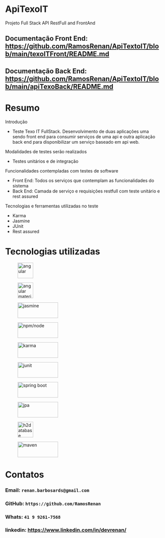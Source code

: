 # ApiTexoIT
Projeto Full Stack API RestFull and FrontAnd

## Documentação Front End: https://github.com/RamosRenan/ApiTextoIT/blob/main/texoITFront/README.md
## Documentação Back End: https://github.com/RamosRenan/ApiTextoIT/blob/main/apiTexoBack/README.md

# Resumo

Introdução
- Teste Texo IT FullStack. Desenvolvimento de duas aplicações uma sendo front end para consumir
serviços de uma api e outra aplicação back end para disponibilizar um serviço baseado em api web. 

Modalidades de testes serão realizados
- Testes unitários e de integração

Funcionalidades contempladas com testes de software 
- Front End: Todos os serviços que contemplam as funcionalidades do sistema
- Back End: Camada de serviço e requisições restfull com teste unitário e rest assured 

Tecnologias e ferramentas utilizadas no teste
- Karma
- Jasmine
- JUnit
- Rest assured

# Tecnologias utilizadas
<figure>
    <img src="https://github.com/RamosRenan/ApiTextoIT/assets/33878976/c2da1399-f080-4a87-bf11-9f7eea4932ba"
         alt="angular" width="50" height="50">
</figure>

<figure>
    <img src="https://github.com/RamosRenan/ApiTextoIT/assets/33878976/67803f87-d0dc-48d0-8cc0-17dcfd858bb0"
         alt="angular material" width="50" height="50">
</figure>

<figure>
    <img src="https://github.com/RamosRenan/ApiTextoIT/assets/33878976/b6509c33-e4bf-4db0-8514-8b426dc7e535"
         alt="jasmine" width="130" height="50">
</figure>

<figure>
    <img src="https://github.com/RamosRenan/ApiTextoIT/assets/33878976/a5a0f4e3-6c70-4261-8246-154d78d8ef16"
         alt="npm/node" width="130" height="50">
</figure>

<figure>
    <img src="https://github.com/RamosRenan/ApiTextoIT/assets/33878976/979a8787-6399-42a7-9d3d-21c5e8d703e5"
         alt="karma" width="130" height="50">
</figure>

<figure>
    <img src="https://github.com/RamosRenan/ApiTextoIT/assets/33878976/7a0861b9-f0cc-423f-ae26-8e5b20609e8a"
         alt="junit" width="130" height="50">
</figure>

<figure>
    <img src="https://github.com/RamosRenan/ApiTextoIT/assets/33878976/079ad7cd-935a-42b7-af1a-37ef1921fe91"
         alt="spring boot" width="130" height="50">
</figure>

<figure>
    <img src="https://github.com/RamosRenan/ApiTextoIT/assets/33878976/247e6895-9944-43e5-b521-6fa07b2e6954"
         alt="jpa" width="130" height="50">
</figure>

<figure>
    <img src="https://github.com/RamosRenan/ApiTextoIT/assets/33878976/837599a0-29a2-41f7-8703-f9edead0bbbe"
         alt="h2database" width="50" height="50">
</figure>

<figure>
    <img src="https://github.com/RamosRenan/ApiTextoIT/assets/33878976/9dc6c767-dd99-46fc-abbe-d48e4d0eae71"
         alt="maven" width="130" height="50">
</figure>

# Contatos
### Email:  `renan.barbosards@gmail.com`
### GitHub: `https://github.com/RamosRenan`
### Whats:  `41 9 9261-7568`
### linkedin: https://www.linkedin.com/in/devrenan/


